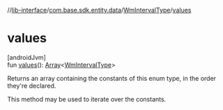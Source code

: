//[lib-interface](../../../index.md)/[com.base.sdk.entity.data](../index.md)/[WmIntervalType](index.md)/[values](values.md)

# values

[androidJvm]\
fun [values](values.md)(): [Array](https://kotlinlang.org/api/latest/jvm/stdlib/kotlin/-array/index.html)&lt;[WmIntervalType](index.md)&gt;

Returns an array containing the constants of this enum type, in the order they're declared.

This method may be used to iterate over the constants.
